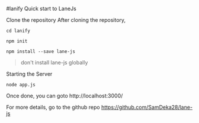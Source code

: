 #lanify
Quick start to LaneJs

Clone the repository After cloning the repository,

```
cd lanify

npm init

npm install --save lane-js
```
> don't install lane-js globally

Starting the Server
```
node app.js
```

Once done, you can goto http://localhost:3000/

For more details, go to the github repo https://github.com/SamDeka28/lane-js